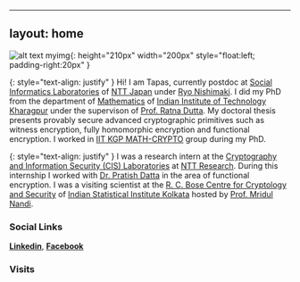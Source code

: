 
---
layout: home
---

 ![alt text myimg](https://user-images.githubusercontent.com/27273692/210169852-c4816d24-7266-4cc1-848a-d91f414d62c1.jpg){: height="210px" width="200px" style="float:left; padding-right:20px" }

{: style="text-align: justify" }
Hi! I am Tapas, currently postdoc at [Social Informatics Laboratories](https://www.rd.ntt/e/organization/researcher/?lab=1015) of [NTT Japan](https://www.rd.ntt/e/index.html) under [Ryo Nishimaki](https://www.nishimaki.info). I did my PhD from the department of [Mathematics](http://www.iitkgp.ac.in/department/MA) of [Indian Institute of Technology Kharagpur](http://www.iitkgp.ac.in) under the supervison of [Prof. Ratna Dutta](http://www.facweb.iitkgp.ac.in/~ratna/). My doctoral thesis presents provably secure advanced cryptographic primitives such as witness encryption, fully homomorphic encryption and functional   encryption. I worked in [IIT KGP MATH-CRYPTO](https://www.kgpmathcrypto.com) group during my PhD.

{: style="text-align: justify" }
I was a research intern at the [Cryptography and Information Security (CIS) Laboratories](https://ntt-research.com/cis/) at [NTT Research](https://ntt-research.com). During this internship I worked with [Dr. Pratish Datta](https://ntt-research.com/cis-people/) in the area of functional encryption. I was a visiting scientist at the [R. C. Bose Centre for Cryptology and Security](https://www.isical.ac.in/~rcbose/) of [Indian Statistical Institute Kolkata](https://www.isical.ac.in) hosted by [Prof. Mridul Nandi](https://www.isical.ac.in/~mridul/).  
 
 
 
 
### Social Links

**[Linkedin](https://www.linkedin.com/in/tapas-pal-7b5a88b7/)**, **[Facebook](https://www.facebook.com/tapas.pal.144/)**


### Visits


